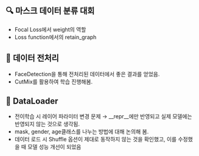 ## 🔍 마스크 데이터 분류 대회

- Focal Loss에서 weight의 역할
- Loss function에서의 retain_graph

## 📒 데이터 전처리

- FaceDetection을 통해 전처리된 데이터에서 좋은 결과를 얻었음.
- CutMix를 활용하여 학습 진행해봄.
 
## 📎 DataLoader

- 전이학습 시 레이어 파라미터 변경 문제 → __repr__에만 반영되고 실제 모델에는 반영되지 않는 것으로 생각됨.
- mask, gender, age클래스를 나누는 방법에 대해 논의해 봄.
- 데이터 로드 시 Shuffle 옵션이 제대로 동작하지 않는 것을 확인했고, 이를 수정했을 때 모델 성능 개선이 되었음
